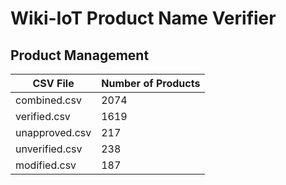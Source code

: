 # Wiki-IoT Product Name Verifier

## Product Management

<!-- TABLE_START -->
| CSV File       | Number of Products |
| -------------- | ------------------ |
| combined.csv   | 2074               |
| verified.csv   | 1619               |
| unapproved.csv | 217                |
| unverified.csv | 238                |
| modified.csv   | 187                |
<!-- TABLE_END -->
